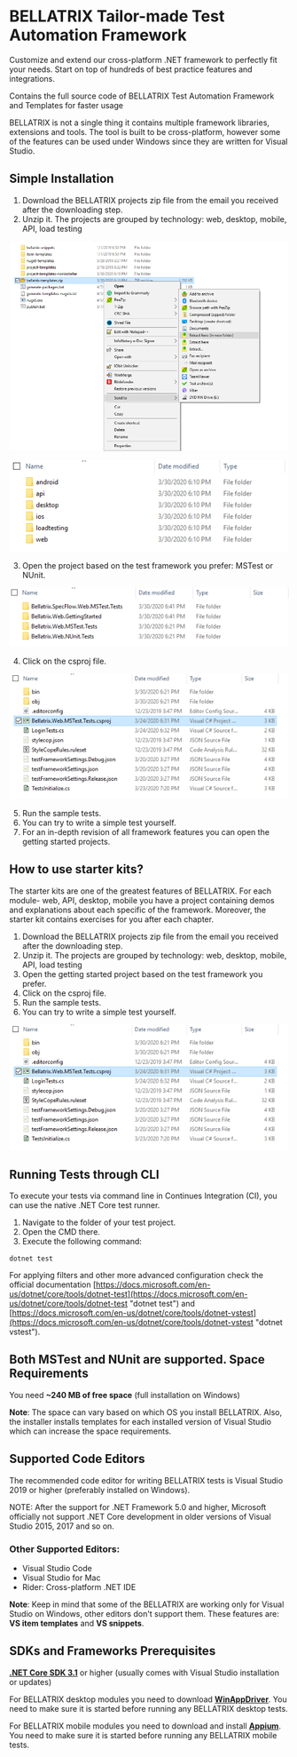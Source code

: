 # BELLATRIX Tailor-made Test Automation Framework
Customize and extend our cross-platform .NET framework to perfectly fit your needs. Start on top of hundreds of best practice features and integrations.

Contains the full source code of BELLATRIX Test Automation Framework and Templates for faster usage

BELLATRIX is not a single thing it contains multiple framework libraries, extensions and tools. The tool is built to be cross-platform, however some of the features can be used under Windows since they are written for Visual Studio.

Simple Installation
------------------
1. Download the BELLATRIX projects zip file from the email you received after the downloading step.
2. Unzip it. The projects are grouped by technology: web, desktop, mobile, API, load testing

![Unzip Step](images/unzip-bellatrix-templates.png)

![Grouping By Technology](images/projects-grouping-by-technology.png)

3. Open the project based on the test framework you prefer: MSTest or NUnit.

![Grouping By Test Framework](images/projects-templates-grouping-by-test-framework.png)

4. Click on the csproj file.

![Open csproj](images/open-csproj.png)

5. Run the sample tests.
6. You can try to write a simple test yourself.
7. For an in-depth revision of all framework features you can open the getting started projects.

How to use starter kits?
------------------
The starter kits are one of the greatest features of BELLATRIX. For each module- web, API, desktop, mobile you have a project containing demos and explanations about each specific of the framework. Moreover, the starter kit contains exercises for you after each chapter.
1. Download the BELLATRIX projects zip file from the email you received after the downloading step.
2. Unzip it. The projects are grouped by technology: web, desktop, mobile, API, load testing
3. Open the getting started project based on the test framework you prefer.
4. Click on the csproj file.
5. Run the sample tests.
6. You can try to write a simple test yourself.

![Open csproj](images/open-csproj.png)

Running Tests through CLI
--------------------------
 To execute your tests via command line in Continues Integration (CI), you can use the native .NET Core test runner.
1. Navigate to the folder of your test project.
2. Open the CMD there.
3. Execute the following command:

```
dotnet test
```
For applying filters and other more advanced configuration check the official documentation [https://docs.microsoft.com/en-us/dotnet/core/tools/dotnet-test](https://docs.microsoft.com/en-us/dotnet/core/tools/dotnet-test "dotnet test") and [https://docs.microsoft.com/en-us/dotnet/core/tools/dotnet-vstest](https://docs.microsoft.com/en-us/dotnet/core/tools/dotnet-vstest "dotnet vstest").

Both MSTest and NUnit are supported.
Space Requirements
------------------
You need **~240 MB of free space** (full installation on Windows)

**Note**: The space can vary based on which OS you install BELLATRIX. Also, the installer installs templates for each installed version of Visual Studio which can increase the space requirements.

Supported Code Editors
----------------------
The recommended code editor for writing BELLATRIX tests is Visual Studio 2019 or higher (preferably installed on Windows).

NOTE: After the support for .NET Framework 5.0 and higher, Microsoft officially not support .NET Core development in older versions of Visual Studio 2015, 2017 and so on.

### Other Supported Editors: ###
- Visual Studio Code
- Visual Studio for Mac
- Rider: Cross-platform .NET IDE

**Note**: Keep in mind that some of the BELLATRIX are working only for Visual Studio on Windows, other editors don't support them. These features are: **VS item templates** and **VS snippets**.

SDKs and Frameworks Prerequisites
-------------------------------- 
[**.NET Core SDK 3.1**](https://www.microsoft.com/net/download/windows) or higher (usually comes with Visual Studio installation or updates)

For BELLATRIX desktop modules you need to download [**WinAppDriver**](https://github.com/Microsoft/WinAppDriver/releases). You need to make sure it is started before running any BELLATRIX desktop tests.

For BELLATRIX mobile modules you need to download and install [**Appium**](http://appium.io/). You need to make sure it is started before running any BELLATRIX mobile tests.
